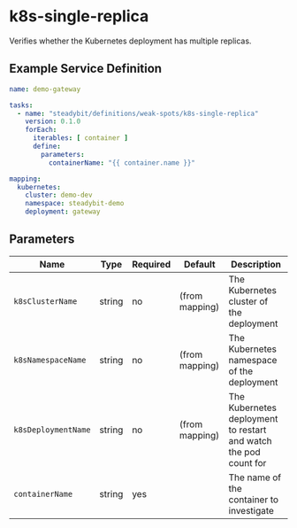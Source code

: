 # k8s-single-replica

Verifies whether the Kubernetes deployment has multiple replicas.

## Example Service Definition

```yaml
name: demo-gateway

tasks:
  - name: "steadybit/definitions/weak-spots/k8s-single-replica"
    version: 0.1.0
    forEach:
      iterables: [ container ]
      define:
        parameters:
          containerName: "{{ container.name }}"

mapping:
  kubernetes:
    cluster: demo-dev
    namespace: steadybit-demo
    deployment: gateway
```

## Parameters

| Name                | Type   | Required | Default        | Description                                                      |
|---------------------|--------|----------|----------------|------------------------------------------------------------------|
| `k8sClusterName`    | string | no       | (from mapping) | The Kubernetes cluster of the deployment                         |
| `k8sNamespaceName`  | string | no       | (from mapping) | The Kubernetes namespace of the deployment                       |
| `k8sDeploymentName` | string | no       | (from mapping) | The Kubernetes deployment to restart and watch the pod count for |
| `containerName`     | string | yes      |                | The name of the container to investigate                         |